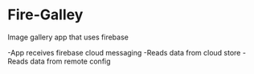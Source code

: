 # Fire-Galley
Image gallery app that uses firebase

-App receives firebase cloud messaging
-Reads data from cloud store
-Reads data from remote config

